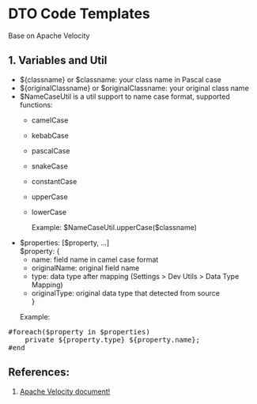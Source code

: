 DTO Code Templates
====
Base on Apache Velocity
## 1. Variables and Util
- ${classname} or $classname: your class name in Pascal case
- ${originalClassname} or $originalClassname: your original class name
- \$NameCaseUtil is a util support to name case format, supported functions: 
  - camelCase
  - kebabCase
  - pascalCase
  - snakeCase
  - constantCase
  - upperCase
  - lowerCase
 
    <p>Example: $NameCaseUtil.upperCase($classname) </p>
- \$properties:  [\$property, ...]<br />
  $property: {
    - name: field name in camel case format
    - originalName: original field name
    - type: data type after mapping (Settings > Dev Utils > Data Type Mapping)
    - originalType: original data type that detected from source
  <br />}
  <p>Example: </p>
<pre>
#foreach($property in $properties)
    private ${property.type} ${property.name};
#end</pre>


## References:
1. [Apache Velocity document!](https://velocity.apache.org/engine/1.7/user-guide.html#methods)
